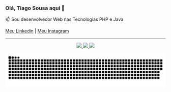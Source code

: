 ### Olá, Tiago Sousa aqui 👋

📫 Sou desenvolvedor Web nas Tecnologias PHP e Java

<a href="https://www.linkedin.com/in/tiagosousaweb/" target="new">Meu Linkedin</a> | <a href="https://www.instagram.com/in/tiagosousaweb/" target="new">Meu Instagram</a>

<hr/>

<div align="center">
  <a href="https://github.com/guilhermejansen" title="Perfil do Tiago">
    <img height="180em" src="https://github-readme-stats.vercel.app/api?username=tiagosousaweb&theme=dark&show_icons=true&hide_border=true" />
    <img height="180em" src="https://github-readme-stats.vercel.app/api/top-langs/?username=tiagosousaweb&layout=compact&theme=dark&hide_border=true" />
    <img height="180em" src="https://github-readme-streak-stats.herokuapp.com/?user=tiagosousaweb&theme=dark&hide_border=true" />
  </a>
</div>

![Snake animation](https://github.com/tiagosousaweb/tiagosousaweb/blob/main/github-user-contribution.svg)
